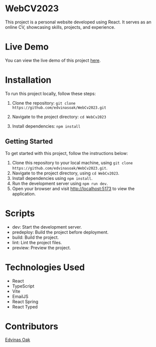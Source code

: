 # WebCV2023

This project is a personal website developed using React. It serves as an online CV, showcasing skills, projects, and experience.

# Live Demo

You can view the live demo of this project [here](https://edvinasoak.github.io/WebCv2023/).

# Installation

To run this project locally, follow these steps:

1. Clone the repository:
   `git clone https://github.com/edvinasoak/WebCv2023.git`

2. Navigate to the project directory:
   `cd WebCv2023`

3. Install dependencies:
   `npm install`

## Getting Started

To get started with this project, follow the instructions below:

1. Clone this repository to your local machine, using `git clone https://github.com/edvinasoak/WebCv2023.git`.
2. Navigate to the project directory, using `cd WebCv2023`.
3. Install dependencies using `npm install`.
4. Run the development server using `npm run dev`.
5. Open your browser and visit [http://localhost:5173](http://localhost:5173) to view the application.

# Scripts

- dev: Start the development server.
- predeploy: Build the project before deployment.
- build: Build the project.
- lint: Lint the project files.
- preview: Preview the project.

# Technologies Used

- React
- TypeScript
- Vite
- EmailJS
- React Spring
- React Typed

# Contributors

[Edvinas Oak](https://github.com/EdvinasOak)
